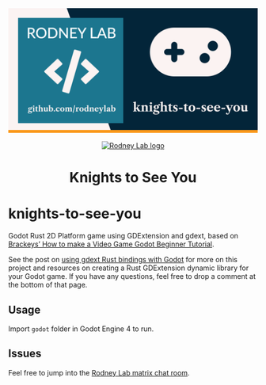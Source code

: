 <img src="./images/rodneylab-github-knights-to-see-you.png" alt="Rodney Lab Knights to See You Git Hub banner">

<p align="center">
  <a aria-label="Open Rodney Lab site" href="https://rodneylab.com" rel="nofollow noopener noreferrer">
    <img alt="Rodney Lab logo" src="https://rodneylab.com/assets/icon.png" width="60" />
  </a>
</p>
<h1 align="center">
  Knights to See You
</h1>

# knights-to-see-you

Godot Rust 2D Platform game using GDExtension and gdext, based on [Brackeys&rsquo; How to make a Video Game Godot Beginner Tutorial](https://www.youtube.com/watch?v=LOhfqjmasi0).

See the post on <a href="https://rodneylab.com/godot-rust-gdext/">using gdext Rust bindings with Godot</a> for more on this project and resources on creating a Rust GDExtension dynamic library for your Godot game. If you have any questions, feel free to drop a comment at the bottom of that page.

## Usage

Import `godot` folder in Godot Engine 4 to run.

## Issues

Feel free to jump into the
[Rodney Lab matrix chat room](https://matrix.to/#/%23rodney:matrix.org).
